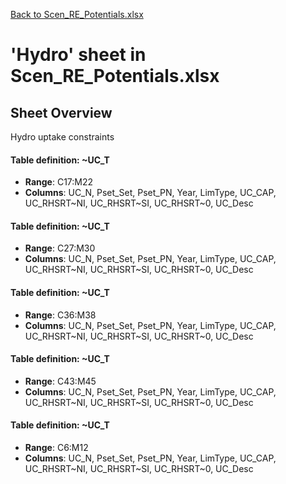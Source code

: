 [Back to Scen_RE_Potentials.xlsx](README.md)

# 'Hydro' sheet in Scen_RE_Potentials.xlsx

## Sheet Overview

Hydro uptake constraints

#### Table definition: ~UC_T
- **Range**: C17:M22
- **Columns**: UC_N, Pset_Set, Pset_PN, Year, LimType, UC_CAP, UC_RHSRT~NI, UC_RHSRT~SI, UC_RHSRT~0, UC_Desc

#### Table definition: ~UC_T
- **Range**: C27:M30
- **Columns**: UC_N, Pset_Set, Pset_PN, Year, LimType, UC_CAP, UC_RHSRT~NI, UC_RHSRT~SI, UC_RHSRT~0, UC_Desc

#### Table definition: ~UC_T
- **Range**: C36:M38
- **Columns**: UC_N, Pset_Set, Pset_PN, Year, LimType, UC_CAP, UC_RHSRT~NI, UC_RHSRT~SI, UC_RHSRT~0, UC_Desc

#### Table definition: ~UC_T
- **Range**: C43:M45
- **Columns**: UC_N, Pset_Set, Pset_PN, Year, LimType, UC_CAP, UC_RHSRT~NI, UC_RHSRT~SI, UC_RHSRT~0, UC_Desc

#### Table definition: ~UC_T
- **Range**: C6:M12
- **Columns**: UC_N, Pset_Set, Pset_PN, Year, LimType, UC_CAP, UC_RHSRT~NI, UC_RHSRT~SI, UC_RHSRT~0, UC_Desc

